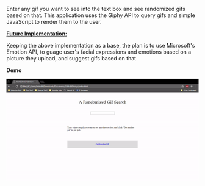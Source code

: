 Enter any gif you want to see into the text box and see randomized gifs based on that. This application uses the Giphy API to query gifs and simple JavaScript to render them to the user.

<u><b>Future Implementation:</b></u> 

Keeping the above implementation as a base, the plan is to use Microsoft's Emotion API, to guage user's facial expressions and emotions based on a picture they upload, and suggest gifs based on that


<b> Demo </b>

![Alt Text](https://github.com/aniprasad/Gif-Search/raw/master/gifs/demo.gif)